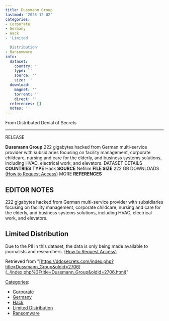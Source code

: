 ```yaml
---
title: Dussmann Group
lastmod: '2023-12-02'
categories:
- Corporate
- Germany
- Hack
- 'Limited

  Distribution'
- Ransomware
info:
  dataset:
    country: ''
    type: ''
    source: ''
    size: ''
  download:
    magnet: ''
    torrent: ''
    direct: ''
  references: []
  notes: ''
---
```




From Distributed Denial of Secrets

---
RELEASE

**Dussmann Group**
222 gigabytes hacked from German multi-service provider with subsidiaries focusing on facility management, corporate childcare, nursing and care for the elderly, and business systems solutions, including HVAC, electrical work, and elevators.
DATASET DETAILS
**COUNTRIES**
**TYPE** Hack
**SOURCE** Nefilim
**FILE SIZE** 222 GB
DOWNLOADS [(How to Request Access)](Contact.html#Request_Access "Contact")
MORE
**REFERENCES**

**EDITOR NOTES**
---

222 gigabytes hacked from German multi-service provider with
subsidiaries focusing on facility management, corporate childcare,
nursing and care for the elderly, and business systems solutions,
including HVAC, electrical work, and elevators.

## Limited Distribution

Due to the PII in this dataset, the data is only being made available to
journalists and researchers. [(How to Request
Access)](Contact.html#Request_Access "Contact")

Retrieved from
"[https://ddosecrets.com/index.php?title=Dussmann_Group&oldid=2706](../index.php%3Ftitle=Dussmann_Group&oldid=2706.html)"

[Categories](./Special:Categories.html "Special:Categories"):

- [Corporate](./Category:Corporate.html "Category:Corporate")
- [Germany](./Category:Germany.html "Category:Germany")
- [Hack](./Category:Hack.html "Category:Hack")
- [Limited
Distribution](./Category:Limited_Distribution.html "Category:Limited Distribution")
- [Ransomware](./Category:Ransomware.html "Category:Ransomware")
